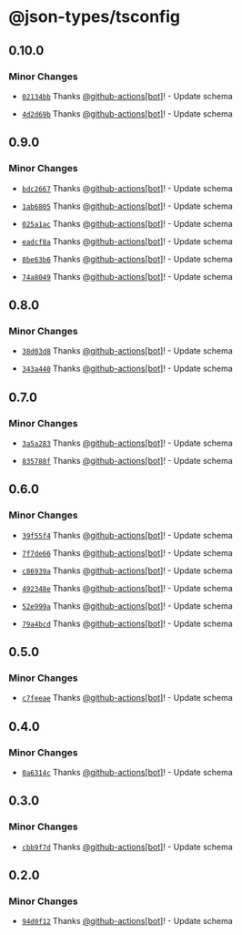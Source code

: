 # @json-types/tsconfig

## 0.10.0

### Minor Changes

- [`02134bb`](https://github.com/swordev/json-types/commit/02134bb145ed5fdf06f554fa3fe22d82cd177928) Thanks [@github-actions[bot]](https://github.com/github-actions%5Bbot%5D)! - Update schema

- [`4d2d69b`](https://github.com/swordev/json-types/commit/4d2d69b4ce2e9131596aa41bd222c0ef4fd9b794) Thanks [@github-actions[bot]](https://github.com/github-actions%5Bbot%5D)! - Update schema

## 0.9.0

### Minor Changes

- [`bdc2667`](https://github.com/swordev/json-types/commit/bdc2667350bbcd1e315f296cbb4f31f27810ce3a) Thanks [@github-actions[bot]](https://github.com/github-actions%5Bbot%5D)! - Update schema

- [`1ab6805`](https://github.com/swordev/json-types/commit/1ab680560dc85437f975c127728db075d3be30cb) Thanks [@github-actions[bot]](https://github.com/github-actions%5Bbot%5D)! - Update schema

- [`025a1ac`](https://github.com/swordev/json-types/commit/025a1ac4a835d6b020f38cace6cfcdba6a6ea637) Thanks [@github-actions[bot]](https://github.com/github-actions%5Bbot%5D)! - Update schema

- [`eadcf8a`](https://github.com/swordev/json-types/commit/eadcf8a6454248a85d08de14680d750edb6a57b1) Thanks [@github-actions[bot]](https://github.com/github-actions%5Bbot%5D)! - Update schema

- [`8be63b6`](https://github.com/swordev/json-types/commit/8be63b69819caac46244881c3093eb2c5c1544fa) Thanks [@github-actions[bot]](https://github.com/github-actions%5Bbot%5D)! - Update schema

- [`74a8049`](https://github.com/swordev/json-types/commit/74a8049f7f159cbb117977e060f4dd719bcac43f) Thanks [@github-actions[bot]](https://github.com/github-actions%5Bbot%5D)! - Update schema

## 0.8.0

### Minor Changes

- [`38d03d8`](https://github.com/swordev/json-types/commit/38d03d80d93a45e6b468325cbf4a2e2c4c2690a8) Thanks [@github-actions[bot]](https://github.com/github-actions%5Bbot%5D)! - Update schema

- [`343a440`](https://github.com/swordev/json-types/commit/343a440beefe0802b2345017e0e155dd0a86d695) Thanks [@github-actions[bot]](https://github.com/github-actions%5Bbot%5D)! - Update schema

## 0.7.0

### Minor Changes

- [`3a5a283`](https://github.com/swordev/json-types/commit/3a5a283cad70414c81511503e336a005cd259d4c) Thanks [@github-actions[bot]](https://github.com/github-actions%5Bbot%5D)! - Update schema

- [`835788f`](https://github.com/swordev/json-types/commit/835788ff8ffcbe08bcd15ce29324c140e82c7f18) Thanks [@github-actions[bot]](https://github.com/github-actions%5Bbot%5D)! - Update schema

## 0.6.0

### Minor Changes

- [`39f55f4`](https://github.com/swordev/json-types/commit/39f55f47d0620b7ea33b775f3f76fa1cbef4711a) Thanks [@github-actions[bot]](https://github.com/github-actions%5Bbot%5D)! - Update schema

- [`7f7de66`](https://github.com/swordev/json-types/commit/7f7de66071a4880b9d3d3cc493735fdc672116d8) Thanks [@github-actions[bot]](https://github.com/github-actions%5Bbot%5D)! - Update schema

- [`c86939a`](https://github.com/swordev/json-types/commit/c86939acfbb5740af45146501ad3876e4a65cc78) Thanks [@github-actions[bot]](https://github.com/github-actions%5Bbot%5D)! - Update schema

- [`492348e`](https://github.com/swordev/json-types/commit/492348e479a5f74ffef4b013eb83209ba3ad1c93) Thanks [@github-actions[bot]](https://github.com/github-actions%5Bbot%5D)! - Update schema

- [`52e999a`](https://github.com/swordev/json-types/commit/52e999a616ba551d8e0a20828db0d58ae9de3fef) Thanks [@github-actions[bot]](https://github.com/github-actions%5Bbot%5D)! - Update schema

- [`79a4bcd`](https://github.com/swordev/json-types/commit/79a4bcd80d9bea24710d120fa40d5fcb16f37265) Thanks [@github-actions[bot]](https://github.com/github-actions%5Bbot%5D)! - Update schema

## 0.5.0

### Minor Changes

- [`c7feeae`](https://github.com/swordev/json-types/commit/c7feeaea2186b689d82697c8bdc04231e028847d) Thanks [@github-actions[bot]](https://github.com/github-actions%5Bbot%5D)! - Update schema

## 0.4.0

### Minor Changes

- [`0a6314c`](https://github.com/swordev/json-types/commit/0a6314cd3f4e4857a1cc3e483ace08ca1edabe82) Thanks [@github-actions[bot]](https://github.com/github-actions%5Bbot%5D)! - Update schema

## 0.3.0

### Minor Changes

- [`cbb9f7d`](https://github.com/swordev/json-types/commit/cbb9f7d8e2a6ee7072eed36a6b661bd26a471627) Thanks [@github-actions[bot]](https://github.com/github-actions%5Bbot%5D)! - Update schema

## 0.2.0

### Minor Changes

- [`94d0f12`](https://github.com/swordev/json-types/commit/94d0f12170b2e246ba9ad99f2de7e378d449aa55) Thanks [@github-actions[bot]](https://github.com/github-actions%5Bbot%5D)! - Update schema
